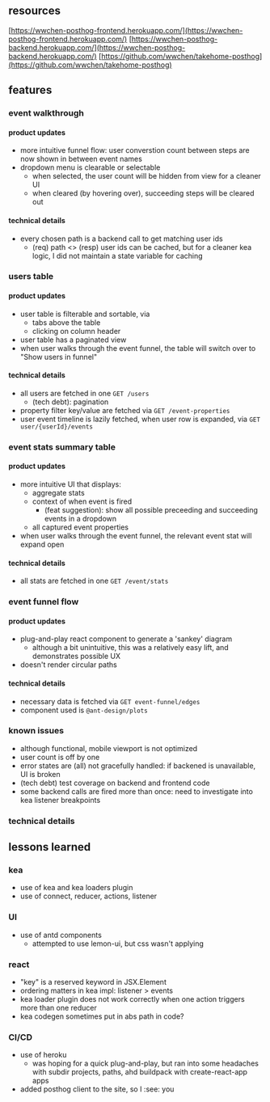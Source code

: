 ## resources
[https://wwchen-posthog-frontend.herokuapp.com/](https://wwchen-posthog-frontend.herokuapp.com/)
[https://wwchen-posthog-backend.herokuapp.com/](https://wwchen-posthog-backend.herokuapp.com/)
[https://github.com/wwchen/takehome-posthog](https://github.com/wwchen/takehome-posthog)

## features
### event walkthrough
#### product updates
- more intuitive funnel flow: user converstion count between steps are now shown in between event names
- dropdown menu is clearable or selectable
	- when selected, the user count will be hidden from view for a cleaner UI
	- when cleared (by hovering over), succeeding steps will be cleared out
#### technical details
- every chosen path is a backend call to get matching user ids
	- (req) path <> (resp) user ids can be cached, but for a cleaner kea logic, I did not maintain a state variable for caching

### users table
#### product updates
- user table is filterable and sortable, via
	- tabs above the table
	- clicking on column header
- user table has a paginated view
- when user walks through the event funnel, the table will switch over to "Show users in funnel"
#### technical details
- all users are fetched in one `GET /users`
	- (tech debt): pagination
- property filter key/value are fetched via `GET /event-properties`
- user event timeline is lazily fetched, when user row is expanded, via `GET user/{userId}/events`

### event stats summary table
#### product updates
- more intuitive UI that displays:
	- aggregate stats
	- context of when event is fired
		- (feat suggestion): show all possible preceeding and succeeding events in a dropdown
	- all captured event properties
- when user walks through the event funnel, the relevant event stat will expand open
#### technical details
- all stats are fetched in one `GET /event/stats`


### event funnel flow
#### product updates
- plug-and-play react component to generate a 'sankey' diagram
	- although a bit unintuitive, this was a relatively easy lift, and demonstrates possible UX
- doesn't render circular paths

#### technical details
- necessary data is fetched via `GET event-funnel/edges`
- component used is `@ant-design/plots`


### known issues
- although functional, mobile viewport is not optimized
- user count is off by one
- error states are (all) not gracefully handled: if backened is unavailable, UI is broken
- (tech debt) test coverage on backend and frontend code
- some backend calls are fired more than once: need to investigate into kea listener breakpoints


### technical details


## lessons learned
### kea
- use of kea and kea loaders plugin
- use of connect, reducer, actions, listener

### UI
- use of antd components
	- attempted to use lemon-ui, but css wasn't applying

### react
- "key" is a reserved keyword in JSX.Element
- ordering matters in kea impl: listener > events
- kea loader plugin does not work correctly when one action triggers more than one reducer
- kea codegen sometimes put in abs path in code?

### CI/CD
- use of heroku
	- was hoping for a quick plug-and-play, but ran into some headaches with subdir projects, paths, ahd buildpack with create-react-app apps
- added posthog client to the site, so I :see: you


